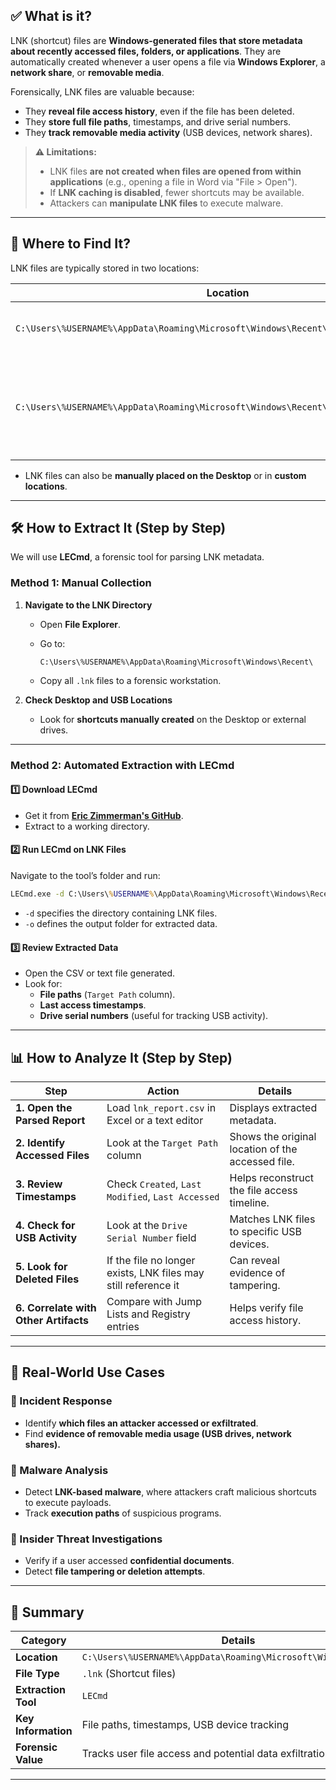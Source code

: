 ## ✅ **What is it?**

LNK (shortcut) files are **Windows-generated files that store metadata about recently accessed files, folders, or applications**. They are automatically created whenever a user opens a file via **Windows Explorer**, a **network share**, or **removable media**.

Forensically, LNK files are valuable because:

- They **reveal file access history**, even if the file has been deleted.
- They **store full file paths**, timestamps, and drive serial numbers.
- They **track removable media activity** (USB devices, network shares).

> **⚠️ Limitations:**
> 
> - LNK files **are not created when files are opened from within applications** (e.g., opening a file in Word via "File > Open").
> - If **LNK caching is disabled**, fewer shortcuts may be available.
> - Attackers can **manipulate LNK files** to execute malware.

---

## **📍 Where to Find It?**

LNK files are typically stored in two locations:

|**Location**|**Purpose**|
|---|---|
|`C:\Users\%USERNAME%\AppData\Roaming\Microsoft\Windows\Recent\`|Tracks recently accessed files.|
|`C:\Users\%USERNAME%\AppData\Roaming\Microsoft\Windows\Recent\AutomaticDestinations\`|Works with Jump Lists to track frequent file usage.|

- LNK files can also be **manually placed on the Desktop** or in **custom locations**.

---

## **🛠️ How to Extract It (Step by Step)**

We will use **LECmd**, a forensic tool for parsing LNK metadata.

### **Method 1: Manual Collection**

1. **Navigate to the LNK Directory**
    
    - Open **File Explorer**.
    - Go to:
        
        ```
        C:\Users\%USERNAME%\AppData\Roaming\Microsoft\Windows\Recent\
        ```
        
    - Copy all `.lnk` files to a forensic workstation.
2. **Check Desktop and USB Locations**
    
    - Look for **shortcuts manually created** on the Desktop or external drives.

---

### **Method 2: Automated Extraction with LECmd**

#### **1️⃣ Download LECmd**

- Get it from **[Eric Zimmerman's GitHub](https://ericzimmerman.github.io/)**.
- Extract to a working directory.

#### **2️⃣ Run LECmd on LNK Files**

Navigate to the tool’s folder and run:

```cmd
LECmd.exe -d C:\Users\%USERNAME%\AppData\Roaming\Microsoft\Windows\Recent\ -o C:\ExtractedResults
```

- `-d` specifies the directory containing LNK files.
- `-o` defines the output folder for extracted data.

#### **3️⃣ Review Extracted Data**

- Open the CSV or text file generated.
- Look for:
    - **File paths** (`Target Path` column).
    - **Last access timestamps**.
    - **Drive serial numbers** (useful for tracking USB activity).

---

## **📊 How to Analyze It (Step by Step)**

|**Step**|**Action**|**Details**|
|---|---|---|
|**1. Open the Parsed Report**|Load `lnk_report.csv` in Excel or a text editor|Displays extracted metadata.|
|**2. Identify Accessed Files**|Look at the `Target Path` column|Shows the original location of the accessed file.|
|**3. Review Timestamps**|Check `Created`, `Last Modified`, `Last Accessed`|Helps reconstruct the file access timeline.|
|**4. Check for USB Activity**|Look at the `Drive Serial Number` field|Matches LNK files to specific USB devices.|
|**5. Look for Deleted Files**|If the file no longer exists, LNK files may still reference it|Can reveal evidence of tampering.|
|**6. Correlate with Other Artifacts**|Compare with Jump Lists and Registry entries|Helps verify file access history.|

---

## **🚨 Real-World Use Cases**

### **📌 Incident Response**

- Identify **which files an attacker accessed or exfiltrated**.
- Find **evidence of removable media usage (USB drives, network shares).**

### **📌 Malware Analysis**

- Detect **LNK-based malware**, where attackers craft malicious shortcuts to execute payloads.
- Track **execution paths** of suspicious programs.

### **📌 Insider Threat Investigations**

- Verify if a user accessed **confidential documents**.
- Detect **file tampering or deletion attempts**.

---

## **🔎 Summary**

|**Category**|**Details**|
|---|---|
|**Location**|`C:\Users\%USERNAME%\AppData\Roaming\Microsoft\Windows\Recent\`|
|**File Type**|`.lnk` (Shortcut files)|
|**Extraction Tool**|`LECmd`|
|**Key Information**|File paths, timestamps, USB device tracking|
|**Forensic Value**|Tracks user file access and potential data exfiltration|

---
